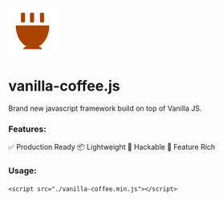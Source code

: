 ![Vanilla-Coffee JS](./logo.png)

# vanilla-coffee.js
Brand new javascript framework build on top of Vanilla JS.
 
### Features:
✅ Production Ready
📦 Lightweight
🥷 Hackable
🔨 Feature Rich

### Usage:
`<script src="./vanilla-coffee.min.js"></script>`